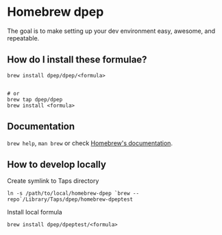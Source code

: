# Homebrew dpep

The goal is to make setting up your dev environment easy, awesome, and repeatable.


## How do I install these formulae?

```shell
brew install dpep/dpep/<formula>


# or
brew tap dpep/dpep
brew install <formula>
```


## Documentation

`brew help`, `man brew` or check [Homebrew's documentation](https://docs.brew.sh).


## How to develop locally

Create symlink to Taps directory
```
ln -s /path/to/local/homebrew-dpep `brew --repo`/Library/Taps/dpep/homebrew-dpeptest
```

Install local formula
```
brew install dpep/dpeptest/<formula>
```
